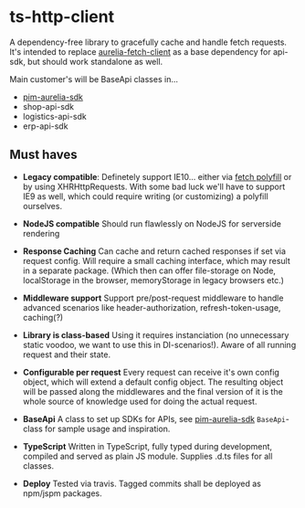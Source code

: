 # ts-http-client

A dependency-free library to gracefully cache and handle fetch requests. It's intended to replace [aurelia-fetch-client](https://github.com/aurelia/fetch-client) as a base dependency for api-sdk, but should work standalone as well.

Main customer's will be BaseApi classes in...
- [pim-aurelia-sdk](https://github.com/crazyfactory/pim-aurelia-sdk/)
- shop-api-sdk
- logistics-api-sdk
- erp-api-sdk

## Must haves
- **Legacy compatible**: Definetely support IE10... either via [fetch polyfill](https://github.com/github/fetch/) or by using XHRHttpRequests. With some bad luck we'll have to support IE9 as well, which could require writing (or customizing) a polyfill ourselves.

- **NodeJS compatible** Should run flawlessly on NodeJS for serverside rendering
  
- **Response Caching** Can cache and return cached responses if set via request config. Will require a small caching interface, which may result in a separate package. (Which then can offer file-storage on Node, localStorage in the browser, memoryStorage in legacy browsers etc.)

- **Middleware support** Support pre/post-request middleware to handle advanced scenarios like header-authorization, refresh-token-usage, caching(?)

- **Library is class-based** Using it requires instanciation (no unnecessary static voodoo, we want to use this in DI-scenarios!). Aware of all running request and their state. 

- **Configurable per request** Every request can receive it's own config object, which will extend a default config object. The resulting object will be passed along the middlewares and the final version of it is the whole source of knowledge used for doing the actual request.

- **BaseApi** A class to set up SDKs for APIs, see [pim-aurelia-sdk](https://github.com/crazyfactory/pim-aurelia-sdk/) ```BaseApi```-class for sample usage and inspiration.

- **TypeScript** Written in TypeScript, fully typed during development, compiled and served as plain JS module. Supplies .d.ts files for all classes.

- **Deploy** Tested via travis. Tagged commits shall be deployed as npm/jspm packages. 
  
